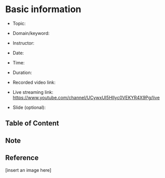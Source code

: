 # Basic information

- Topic:

- Domain/keyword:

- Instructor:

- Date:

- Time:

- Duration:

- Recorded video link:

- Live streaming link: https://www.youtube.com/channel/UCywxUI5HlIyc0VEKYR4X9Pg/live

- Slide (optional):

## Table of Content

## Note

## Reference 

[insert an image here] 

